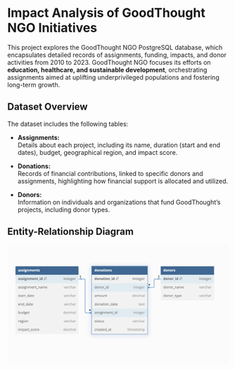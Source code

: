 # Impact Analysis of GoodThought NGO Initiatives

This project explores the GoodThought NGO PostgreSQL database, which encapsulates detailed records of assignments, funding, impacts, and donor activities from 2010 to 2023. GoodThought NGO focuses its efforts on **education, healthcare, and sustainable development**, orchestrating assignments aimed at uplifting underprivileged populations and fostering long-term growth.

## Dataset Overview

The dataset includes the following tables:

- **Assignments:**  
  Details about each project, including its name, duration (start and end dates), budget, geographical region, and impact score.

- **Donations:**  
  Records of financial contributions, linked to specific donors and assignments, highlighting how financial support is allocated and utilized.

- **Donors:**  
  Information on individuals and organizations that fund GoodThought’s projects, including donor types.

## Entity-Relationship Diagram

![ERD](ERD.png)

